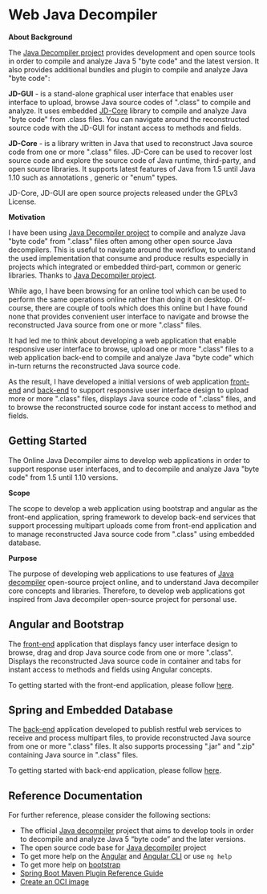 # Web Java Decompiler

**About Background**

The [Java Decompiler project](http://java-decompiler.github.io/) provides development and open source tools in order to compile and analyze Java 5 "byte code" and the latest version. It also provides additional bundles and plugin to compile and analyze Java "byte code":

**JD-GUI** - is a stand-alone graphical user interface that enables user interface to upload, browse Java source codes of ".class" to compile and analyze. It uses embedded [JD-Core](https://github.com/java-decompiler/jd-core) library to compile and analyze Java "byte code" from .class files. You can navigate around the reconstructed source code with the JD-GUI for instant access to methods and fields.

**JD-Core** - is a library written in Java that used to reconstruct Java source code from one or more ".class" files. JD-Core can be used to recover lost source code and explore the source code of Java runtime, third-party, and open source libraries. It supports latest features of Java from 1.5 until Java 1.10 such as annotations , generic or "enum" types. 

JD-Core, JD-GUI are open source projects released under the GPLv3 License.

**Motivation**

I have been using [Java Decompiler project](http://java-decompiler.github.io/) to compile and analyze Java "byte code" from ".class" files often among other open source Java decompilers. This is useful to navigate around the workflow, to understand the used implementation that consume and produce results especially in projects which integrated or embedded third-part, common or generic libraries. Thanks to [Java Decompiler project](http://java-decompiler.github.io/). 

While ago, I have been browsing for an online tool which can be used to perform the same operations online rather than doing it on desktop. Of-course, there are couple of tools which does this online but I have found none that provides convenient user interface to navigate and browse the reconstructed Java source from one or more ".class" files.

It had led me to think about developing a web application that enable responsive user interface to browse, upload one or more ".class" files to a web application back-end to compile and analyze Java "byte code" which in-turn returns the reconstructed Java source code.

As the result, I have developed a initial versions of web application [front-end](http://java-decompiler.github.io/) and [back-end](http://java-decompiler.github.io/) to support responsive user interface design to upload more or more ".class" files, displays Java source code of ".class" files, and to browse the reconstructed source code for instant access to method and fields.

## Getting Started

The Online Java Decompiler aims to develop web applications in order to support response user interfaces, and to decompile and analyze Java "byte code" from 1.5 until 1.10 versions.

**Scope**

The scope to develop a web application using bootstrap and angular as the front-end application, spring framework to develop back-end services that support processing multipart uploads come from front-end application and to manage reconstructed Java source code from ".class" using embedded database.

**Purpose**

The purpose of developing web applications to use features of [Java decompiler](http://java-decompiler.github.io/) open-source project online, and to understand Java decompiler core concepts and libraries. Therefore, to develop web applications got inspired from Java decompiler open-source project for personal use.

## Angular and Bootstrap

The [front-end](https://github.com/nepolianl/angular-bootstrap-java-decompiler) application that displays fancy user interface design to browse, drag and drop Java source code from one or more ".class". Displays the reconstructed Java source code in container and tabs for instant access to methods and fields using Angular concepts.

To getting started with the front-end application, please follow [here](https://github.com/nepolianl/angular-bootstrap-java-decompiler).

## Spring and Embedded Database

The [back-end](https://github.com/nepolianl/spring-java-core-decompiler) application developed to publish restful web services to receive and process multipart files, to provide reconstructed Java source from one or more ".class" files. It also supports processing ".jar" and ".zip" containing Java source in ".class" files.

To getting started with back-end application, please follow [here](https://github.com/nepolianl/spring-java-core-decompiler).

## Reference Documentation
For further reference, please consider the following sections:

* The official [Java decompiler](https://maven.apache.org/guides/index.html) project that aims to develop tools in order to decompile and analyze Java 5 “byte code” and the later versions.
* The open source code base for [Java decompiler](https://github.com/java-decompiler) project
* To get more help on the [Angular]() and [Angular CLI]() or use `ng help`
* To get more help on [bootstrap](https://getbootstrap.com/)
* [Spring Boot Maven Plugin Reference Guide](https://docs.spring.io/spring-boot/docs/2.3.3.RELEASE/maven-plugin/reference/html/)
* [Create an OCI image](https://docs.spring.io/spring-boot/docs/2.3.3.RELEASE/maven-plugin/reference/html/#build-image)

